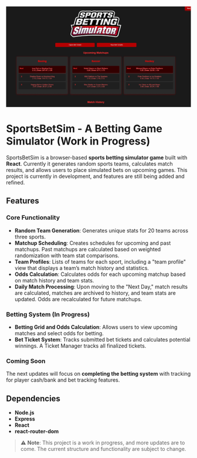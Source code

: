 ![Main screenshot](./screenshots/screenshot1.jpg)


# SportsBetSim - A Betting Game Simulator (Work in Progress)

SportsBetSim is a browser-based **sports betting simulator game** built with **React**. Currently it generates random sports teams, calculates match results, and allows users to place simulated bets on upcoming games. This project is currently in development, and features are still being added and refined.

## Features

### Core Functionality
- **Random Team Generation**: Generates unique stats for 20 teams across three sports.
- **Matchup Scheduling**: Creates schedules for upcoming and past matchups. Past matchups are calculated based on weighted randomization with team stat comparisons.
- **Team Profiles**: Lists of teams for each sport, including a "team profile" view that displays a team’s match history and statistics.
- **Odds Calculation**: Calculates odds for each upcoming matchup based on match history and team stats.
- **Daily Match Processing**: Upon moving to the "Next Day," match results are calculated, matches are archived to history, and team stats are updated. Odds are recalculated for future matchups.

### Betting System (In Progress)
- **Betting Grid and Odds Calculation**: Allows users to view upcoming matches and select odds for betting. 
- **Bet Ticket System**: Tracks submitted bet tickets and calculates potential winnings. A Ticket Manager tracks all finalized tickets.

### Coming Soon
The next updates will focus on **completing the betting system** with tracking for player cash/bank and bet tracking features.

## Dependencies
- **Node.js**
- **Express**
- **React**
- **react-router-dom**

> ⚠️ **Note**: This project is a work in progress, and more updates are to come. The current structure and functionality are subject to change.
